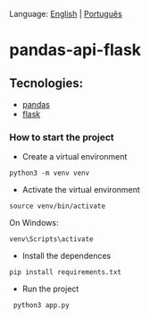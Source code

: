 Language: [English](README.md) | [Português](translation/pt-BR/README.md) 

# pandas-api-flask

## Tecnologies:
- [pandas](https://pandas.pydata.org/)
- [flask](https://flask.palletsprojects.com/en/1.1.x/)


### How to start the project

- Create a virtual environment

```
python3 -m venv venv
```

- Activate the virtual environment

```
source venv/bin/activate
```

On Windows:

```
venv\Scripts\activate
```

- Install the dependences

```
pip install requirements.txt
```

- Run the project

```
 python3 app.py
```
